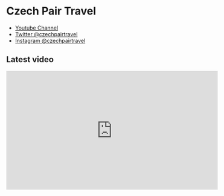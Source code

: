# Czech Pair Travel

* [Youtube Channel](https://www.youtube.com/channel/UCE2ijMFqlvmP_qSO9GAm2yg)
* [Twitter @czechpairtravel](https://twitter.com/czechpairtravel/)
* [Instagram @czechpairtravel](https://instagram.com/czechpairtravel)

## Latest video

<center><iframe width="560" height="315" src="https://www.youtube.com/embed/Mzwfa1ytZPQ" frameborder="0" allowfullscreen></iframe></center>
